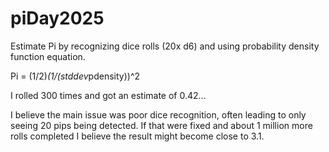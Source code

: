 # piDay2025

Estimate Pi by recognizing dice rolls (20x d6) and using probability density
function equation.

Pi = (1/2)*(1/(stddev*pdensity))^2

I rolled 300 times and got an estimate of 0.42...

I believe the main issue was poor dice recognition, often leading to only seeing
20 pips being detected. If that were fixed and about 1 million more rolls completed
I believe the result might become close to 3.1.
